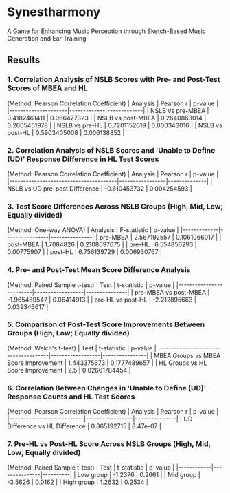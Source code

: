 # Synestharmony
A Game for Enhancing Music Perception through Sketch-Based Music Generation and Ear Training


## Results

### 1. Correlation Analysis of NSLB Scores with Pre- and Post-Test Scores of MBEA and HL
(Method: Pearson Correlation Coefficient)
| Analysis            | Pearson r   | p-value     |
|---------------------|-------------|-------------|
| NSLB vs pre-MBEA    | 0.4182461411 | 0.066477323 |
| NSLB vs post-MBEA   | 0.2640863014 | 0.2605451978 |
| NSLB vs pre-HL      | 0.7201152619 | 0.000343016 |
| NSLB vs post-HL     | 0.5903405008 | 0.006138852 |


### 2. Correlation Analysis of NSLB Scores and 'Unable to Define (UD)' Response Difference in HL Test Scores
(Method: Pearson Correlation Coefficient)
| Analysis                              | Pearson r       | p-value      |
|---------------------------------------|-----------------|--------------|
| NSLB vs UD pre-post Difference        | -0.610453732    | 0.004254593  |


### 3. Test Score Differences Across NSLB Groups (High, Mid, Low; Equally divided)
(Method: One-way ANOVA)
| Analysis    | F-statistic    | p-value       |
|-------------|----------------|---------------|
| pre-MBEA    | 2.567192557    | 0.1061066017  |
| post-MBEA   | 1.7084826      | 0.2108097675  |
| pre-HL      | 6.554856293    | 0.00775907    |
| post-HL     | 6.756139729    | 0.006930767   |


### 4. Pre- and Post-Test Mean Score Difference Analysis
(Method: Paired Sample t-test)
| Test                    | t-statistic      | p-value       |
|-------------------------|------------------|---------------|
| pre-MBEA vs post-MBEA   | -1.965469547     | 0.06414913    |
| pre-HL vs post-HL       | -2.212895663     | 0.039343617   |


### 5. Comparison of Post-Test Score Improvements Between Groups (High, Low; Equally divided)
(Method: Welch's t-test)
| Test                                | t-statistic      | p-value        |
|-------------------------------------|------------------|----------------|
| MBEA Groups vs MBEA Score Improvement | 1.443375673     | 0.1777489657   |
| HL Groups vs HL Score Improvement     | 2.5             | 0.02661784454  |


### 6. Correlation Between Changes in 'Unable to Define (UD)' Response Counts and HL Test Scores
(Method: Pearson Correlation Coefficient)
| Analysis                  | Pearson r       | p-value       |
|---------------------------|-----------------|---------------|
| UD Difference vs HL Difference | 0.865192715   | 8.47e-07      |


### 7. Pre-HL vs Post-HL Score Across NSLB Groups (High, Mid, Low; Equally divided)
(Method: Paired Sample t-test)
| Test       | t-statistic   | p-value  |
|------------|---------------|----------|
| Low group  | -1.2376       | 0.2661   |
| Mid group  | -3.5626       | 0.0162   |
| High group | 1.2632        | 0.2534   |

